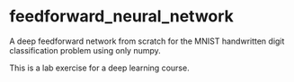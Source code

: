 # feedforward_neural_network
A deep feedforward network from scratch for the MNIST handwritten digit classification problem using only numpy.

This is a lab exercise for a deep learning course.
